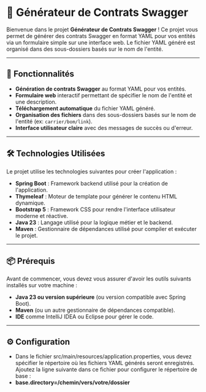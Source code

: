 # 📄 Générateur de Contrats Swagger

Bienvenue dans le projet **Générateur de Contrats Swagger** ! Ce projet vous permet de générer des contrats Swagger en
format YAML pour vos entités via un formulaire simple sur une interface web. Le fichier YAML généré est organisé dans
des sous-dossiers basés sur le nom de l'entité.

---

## 🚀 Fonctionnalités

- **Génération de contrats Swagger** au format YAML pour vos entités.
- **Formulaire web** interactif permettant de spécifier le nom de l'entité et une description.
- **Téléchargement automatique** du fichier YAML généré.
- **Organisation des fichiers** dans des sous-dossiers basés sur le nom de l'entité (ex: `carrier/bom/link`).
- **Interface utilisateur claire** avec des messages de succès ou d'erreur.

---

## 🛠️ Technologies Utilisées

Le projet utilise les technologies suivantes pour créer l'application :

- **Spring Boot** : Framework backend utilisé pour la création de l'application.
- **Thymeleaf** : Moteur de template pour générer le contenu HTML dynamique.
- **Bootstrap 5** : Framework CSS pour rendre l'interface utilisateur moderne et réactive.
- **Java 23** : Langage utilisé pour la logique métier et le backend.
- **Maven** : Gestionnaire de dépendances utilisé pour compiler et exécuter le projet.

---

## 📦 Prérequis

Avant de commencer, vous devez vous assurer d'avoir les outils suivants installés sur votre machine :

- **Java 23 ou version supérieure** (ou version compatible avec Spring Boot).
- **Maven** (ou un autre gestionnaire de dépendances compatible).
- **IDE** comme IntelliJ IDEA ou Eclipse pour gérer le code.

---

## ⚙️ Configuration

- Dans le fichier src/main/resources/application.properties,
  vous devez spécifier le répertoire où les fichiers YAML générés
  seront enregistrés. Ajoutez la ligne suivante dans ce fichier pour configurer le répertoire de base :
- **base.directory=/chemin/vers/votre/dossier**


